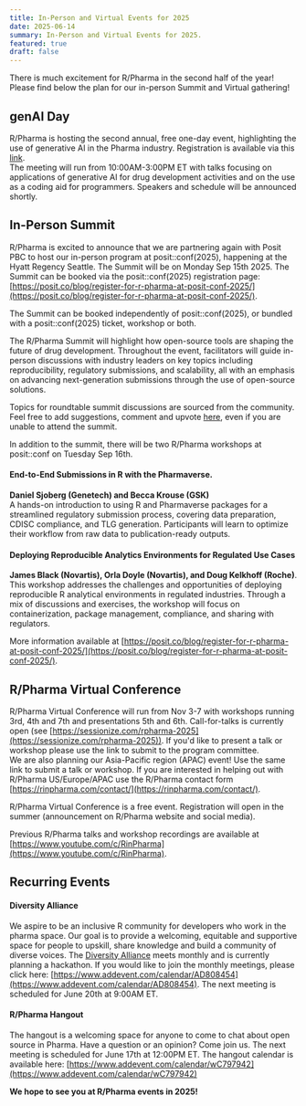 ```yaml
---
title: In-Person and Virtual Events for 2025
date: 2025-06-14
summary: In-Person and Virtual Events for 2025.
featured: true
draft: false
---
```


There is much excitement for R/Pharma in the second half of the year! Please find below the plan for our in-person Summit and Virtual gathering!

## genAI Day

R/Pharma is hosting the second annual, free one-day event, highlighting the use of generative AI in the Pharma industry.  Registration is available via this [link](https://events.zoom.us/ev/AhJgNAEgFp0gVZG2EFBctyctEm8CstaLIEhxRlQMdtnGW3kbCTuI~ArOl6K2ZzYqVlcryttKbAVtgnsvE6g6mByAhuOim9_vxpcQ-lh-mJvL1Ag).  
The meeting will run from 10:00AM-3:00PM ET with talks focusing on applications of generative AI for drug development activities and on the use as a coding aid for programmers.  Speakers and schedule will be announced shortly.

## In-Person Summit

R/Pharma is excited to announce that we are partnering again with Posit PBC to host our in-person program at posit::conf(2025), happening at the Hyatt Regency Seattle. The Summit will be on Monday Sep 15th 2025. The Summit can be booked via the posit::conf(2025) registration page: [https://posit.co/blog/register-for-r-pharma-at-posit-conf-2025/](https://posit.co/blog/register-for-r-pharma-at-posit-conf-2025/).

The Summit can be booked independently of posit::conf(2025), or bundled with a posit::conf(2025) ticket, workshop or both.

The R/Pharma Summit will highlight how open-source tools are shaping the future of drug development. Throughout the event, facilitators will guide in-person discussions with industry leaders on key topics including reproducibility, regulatory submissions, and scalability, all with an emphasis on advancing next-generation submissions through the use of open-source solutions.

Topics for roundtable summit discussions are sourced from the community.  Feel free to add suggestions, comment and upvote [here](https://github.com/rinpharma/rinpharma-summit-2025/discussions), even if you are unable to attend the summit.

In addition to the summit, there will be two R/Pharma workshops at posit::conf on Tuesday Sep 16th.

#### End-to-End Submissions in R with the Pharmaverse. 
**Daniel Sjoberg (Genetech) and Becca Krouse (GSK)**  
A hands-on introduction to using R and Pharmaverse packages for a streamlined regulatory submission process, covering data preparation, CDISC compliance, and TLG generation. Participants will learn to optimize their workflow from raw data to publication-ready outputs.

#### Deploying Reproducible Analytics Environments for Regulated Use Cases  
**James Black (Novartis), Orla Doyle (Novartis), and Doug Kelkhoff (Roche)**. 
This workshop addresses the challenges and opportunities of deploying reproducible R analytical environments in regulated industries. Through a mix of discussions and exercises, the workshop will focus on containerization, package management, compliance, and sharing with regulators.

More information available at [https://posit.co/blog/register-for-r-pharma-at-posit-conf-2025/](https://posit.co/blog/register-for-r-pharma-at-posit-conf-2025/).

## R/Pharma Virtual Conference

R/Pharma Virtual Conference will run from Nov 3-7 with workshops running 3rd, 4th and 7th and presentations 5th and 6th.  Call-for-talks is currently open (see [https://sessionize.com/rpharma-2025](https://sessionize.com/rpharma-2025)).  If you'd like to present a talk or workshop please use the link to submit to the program committee.  
We are also planning our Asia-Pacific region (APAC) event!  Use the same link to submit a talk or workshop.  If you are interested in helping out with R/Pharma US/Europe/APAC use the R/Pharma contact form [https://rinpharma.com/contact/](https://rinpharma.com/contact/).

R/Pharma Virtual Conference is a free event.  Registration will open in the summer (announcement on R/Pharma website and social media).

Previous R/Pharma talks and workshop recordings are available at [https://www.youtube.com/c/RinPharma](https://www.youtube.com/c/RinPharma).

## Recurring Events

#### Diversity Alliance

We aspire to be an inclusive R community for developers who work in the pharma space. Our goal is to provide a welcoming, equitable and supportive space for people to upskill, share knowledge and build a community of diverse voices.  The [Diversity Alliance](https://opensourceinpharma.github.io/RinPharmaDiversityAlliance/) meets monthly and is currently planning a hackathon.  If you would like to join the monthly meetings, please click here: [https://www.addevent.com/calendar/AD808454](https://www.addevent.com/calendar/AD808454).  The next meeting is scheduled for June 20th at 9:00AM ET.

#### R/Pharma Hangout
The hangout is a welcoming space for anyone to come to chat about open source in Pharma.  Have a question or an opinion?  Come join us.  The next meeting is scheduled for June 17th at 12:00PM ET.  The hangout calendar is available here: [https://www.addevent.com/calendar/wC797942](https://www.addevent.com/calendar/wC797942)


**We hope to see you at R/Pharma events in 2025!**

